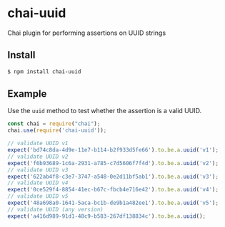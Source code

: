# chai-uuid
Chai plugin for performing assertions on UUID strings

## Install
```bash
$ npm install chai-uuid
```

## Example
Use the `uuid` method to test whether the assertion is a valid UUID.

```javascript
const chai = require("chai");
chai.use(require('chai-uuid'));
```

```javascript
// validate UUID v1
expect('bd74c8da-4d9e-11e7-b114-b2f933d5fe66').to.be.a.uuid('v1');
// validate UUID v2
expect('f6b93689-1c6a-2931-a785-c7d5606f7f4d').to.be.a.uuid('v2');
// validate UUID v3
expect('622ab4f8-c3e7-3747-a548-0e2d11bf5ab1').to.be.a.uuid('v3');
// validate UUID v4
expect('0ce529f4-8854-41ec-b67c-fbcb4e716e42').to.be.a.uuid('v4');
// validate UUID v5
expect('48a698a0-1641-5aca-bc1b-de9b1a482ee1').to.be.a.uuid('v5');
// validate UUID (any version)
expect('a416d989-91d1-48c9-b583-267df138834c').to.be.a.uuid();
```

